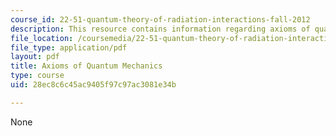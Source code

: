 ```yaml
---
course_id: 22-51-quantum-theory-of-radiation-interactions-fall-2012
description: This resource contains information regarding axioms of quantum mechanics.
file_location: /coursemedia/22-51-quantum-theory-of-radiation-interactions-fall-2012/28ec8c6c45ac9405f97c97ac3081e34b_MIT22_51F12_axioms.pdf
file_type: application/pdf
layout: pdf
title: Axioms of Quantum Mechanics
type: course
uid: 28ec8c6c45ac9405f97c97ac3081e34b

---
```

None